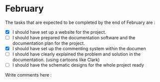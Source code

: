 # February

The tasks that are expected to be completed by the end of February are :
- [x] I should have set up a website for the project.
- [ ] I should have prepared the documentation software and the documentation plan for the project.
- [x] I should have set up the commenting system within the documen
- [ ] I should have clearly explained the problem and solution in the documentation. (using cartoons like Clark)
- [ ] I should have the schematic designs for the whole project ready

<!-- comment section -->
<script src="https://giscus.app/client.js"
        data-repo="kiarie404/CSC-416-4TH"
        data-repo-id="R_kgDOI8MqRg"
        data-category="Comments_for_development_journal_book"
        data-category-id="DIC_kwDOI8MqRs4CUjea"
        data-mapping="pathname"
        data-strict="1"
        data-reactions-enabled="1"
        data-emit-metadata="0"
        data-input-position="bottom"
        data-theme="preferred_color_scheme"
        data-lang="en"
        crossorigin="anonymous"
        async>
</script>
<section class="giscus">
	Write comments here :  
</section>